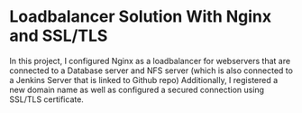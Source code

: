 # Loadbalancer Solution With Nginx and SSL/TLS

In this project, I configured Nginx as a loadbalancer for webservers that are connected to a Database server and NFS server (which is also connected to a Jenkins Server that is linked to Github repo) Additionally, I registered a new domain name as well as configured a secured connection using SSL/TLS certificate. 